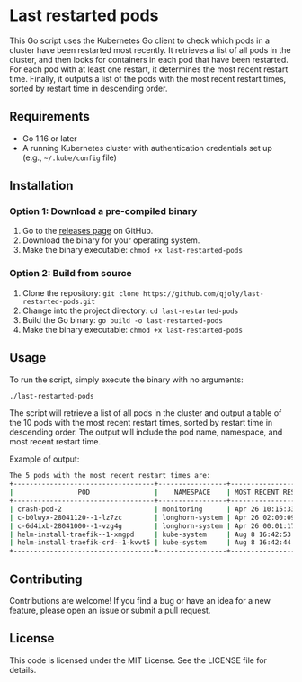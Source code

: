 # Last restarted pods

This Go script uses the Kubernetes Go client to check which pods in a cluster have been restarted most recently. It retrieves a list of all pods in the cluster, and then looks for containers in each pod that have been restarted. For each pod with at least one restart, it determines the most recent restart time. Finally, it outputs a list of the pods with the most recent restart times, sorted by restart time in descending order.

## Requirements

- Go 1.16 or later
- A running Kubernetes cluster with authentication credentials set up (e.g., `~/.kube/config` file)

## Installation

### Option 1: Download a pre-compiled binary

1. Go to the [releases page](https://github.com/qjoly/last-restarted-pods/releases) on GitHub.
2. Download the binary for your operating system.
3. Make the binary executable: `chmod +x last-restarted-pods`

### Option 2: Build from source

1. Clone the repository: `git clone https://github.com/qjoly/last-restarted-pods.git`
2. Change into the project directory: `cd last-restarted-pods`
3. Build the Go binary: `go build -o last-restarted-pods`
4. Make the binary executable: `chmod +x last-restarted-pods`

## Usage

To run the script, simply execute the binary with no arguments:

```bash
./last-restarted-pods
```

The script will retrieve a list of all pods in the cluster and output a table of the 10 pods with the most recent restart times, sorted by restart time in descending order. The output will include the pod name, namespace, and most recent restart time.

Example of output:

```bash
The 5 pods with the most recent restart times are:
+-----------------------------------+-----------------+----------------------+
|                POD                |    NAMESPACE    | MOST RECENT RESTART  |
+-----------------------------------+-----------------+----------------------+
| crash-pod-2                       | monitoring      | Apr 26 10:15:33 2023 |
| c-b0lwyx-28041120--1-lz7zc        | longhorn-system | Apr 26 02:00:09 2023 |
| c-6d4ixb-28041000--1-vzg4g        | longhorn-system | Apr 26 00:01:17 2023 |
| helm-install-traefik--1-xmgpd     | kube-system     | Aug 8 16:42:53 2022  |
| helm-install-traefik-crd--1-kvvt5 | kube-system     | Aug 8 16:42:44 2022  |
+-----------------------------------+-----------------+----------------------+
```

## Contributing

Contributions are welcome! If you find a bug or have an idea for a new feature, please open an issue or submit a pull request.

## License

This code is licensed under the MIT License. See the LICENSE file for details.
